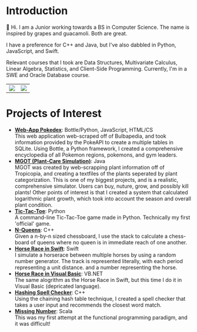 # Introduction
👋 Hi. I am a Junior working towards a BS in Computer Science. The name is inspired by grapes and guacamoli. Both are great.

I have a preference for C++ and Java, but I've also dabbled in Python, JavaScript, and Swift. 

Relevant courses that I took are Data Structures, Multivariate Calculus, Linear Algebra, Statistics, and Client-Side Programming. Currently, I'm in a SWE and Oracle Database course.


<!-- Some HTML for the Widgets Layout -->
<table style="border-style:none; border=none; padding=">
  <tr style="border-style:none; border:none;">
    <td>
      <!-- Github Stats Widget
       !-- provided by https://github.com/anuraghazra/github-readme-stats#responsive-card-theme
       !-- Made responsive to different browser themes.
      -->
      <picture>
      <source
        srcset="https://github-readme-stats.vercel.app/api?username=grapemoli&show_icons=true&theme=flag-india"
        media="(prefers-color-scheme: dark)"
      />
      <source
        srcset="https://github-readme-stats.vercel.app/api?username=grapemoli&show_icons=true&theme=onedark"
        media="(prefers-color-scheme: light), (prefers-color-scheme: no-preference)"
      />
      <img src="https://github-readme-stats.vercel.app/api?username=grapemoli&show_icons=true&theme=onedark" />
      </picture>
    </td>
    <td>
      <!-- Github Language Widget
       !-- provided by https://github.com/anuraghazra/github-readme-stats#responsive-card-theme
       !-- Made responsive to different browser themes.
        -->
      <picture>
      <source
        srcset="https://github-readme-stats.vercel.app/api/top-langs/?username=grapemoli&show_icons=true&layout=compact&theme=flag-india"
        media="(prefers-color-scheme: dark)"
      />
      <source
        srcset="https://github-readme-stats.vercel.app/api/top-langs/?username=grapemoli&layout=compact&theme=nightowl"
        media="(prefers-color-scheme: light), (prefers-color-scheme: no-preference)"
      />
      <img src="https://github-readme-stats.vercel.app/api/top-langs/?username=grapemoli&show_icons=true&layout=compact&theme=nightowl" />
      </picture>
    </td>
  </tr>
</table>




# Projects of Interest
- **[Web-App Pokedex](https://github.com/grapemoli/PokeDex)**: Bottle/Python, JavaScript, HTML/CS
<br>This web application web-scraped off of Bulbapedia, and took information provided by the PokeAPI to create a multiple tables in SQLite. Using Bottle, a Python framework, I created a comprehensive encyclopedia of all Pokemon regions, pokemons, and gym leaders.
- **[MGOT (Plant-Care Simulation)](https://github.com/grapemoli/MGOT)**: Java
<br>MGOT was created by web-scrapping plant information off of Tropicopia, and creating a textfiles of the plants seperated by plant categorization. This is one of my biggest projects, and is a realistic, comprehensive  simulator. Users can buy, nuture, grow, and possibly kill plants! Other points of interest is that I created a system that calculated logarithmic plant growth, which took into account the season and overall plant condition. 
- **[Tic-Tac-Toe](https://github.com/grapemoli/Tic-Tac-Toe)**: Python
<br>A command-line Tic-Tac-Toe game made in Python. Technically my first 'official' game.
- **[N-Queens](https://github.com/grapemoli/NQueens)**: C++
<br>Given a n-by-n sized chessboard, I use the stack to calculate a chess-board of queens where no queen is in immediate reach of one another. 
- **[Horse Race in Swift](https://github.com/grapemoli/horseRaceSwift)**: Swift
<br>I simulate a horserace between multiple horses by using a random number generator. The track is represented literally, with each period representing a unit distance. and a number representing the horse. 
- **[Horse Race in Visual Basic](https://github.com/grapemoli/horseRaceVB)**: VB.NET
<br>The same alogrithm as the Horse Race in Swift, but this time I do it in Visual Basic (depricated language). 
- **[Hashing Spell Checker](https://github.com/grapemoli/spellChecker)**: C++
<br>Using the chaining hash table technique, I created a spell checker that takes a user input and recommends the closest word match. 
- **[Missing Number](https://github.com/grapemoli/missingNumber)**: Scala
<br>This was my first attempt at the functional programming paradigm, and it was difficult!

